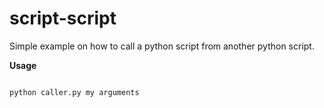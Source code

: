 # script-script

Simple example on how to call a python script from another python script. 

**Usage**
```python

python caller.py my arguments

```

